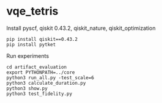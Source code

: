 # vqe_tetris

Install pyscf, qiskit 0.43.2, qiskit_nature, qiskit_optimization
```
pip install qiskit==0.43.2
pip install pytket
```
Run experiments
```
cd artifact_evaluation
export PYTHONPATH=../core
python3 run_all.py -test_scale=6
python3 calculate_duration.py
python3 show.py
python3 test_fidelity.py
```
